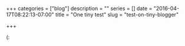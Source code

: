 +++
categories = ["blog"]
description = ""
series = []
date = "2016-04-17T08:22:13-07:00"
title = "One tiny test"
slug = "test-on-tiny-blogger"

+++

(:
